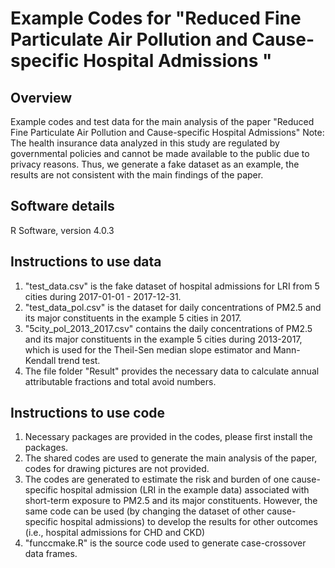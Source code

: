 # Example Codes for "Reduced Fine Particulate Air Pollution and Cause-specific Hospital Admissions "
## Overview
Example codes and test data for the main analysis of the paper "Reduced Fine Particulate Air Pollution and Cause-specific Hospital Admissions"
Note: The health insurance data analyzed in this study are regulated by governmental policies and cannot be made available to the public due to privacy reasons. Thus, we generate a fake dataset as  an example, the results are not consistent with the main findings of the paper.

## Software details
R Software, version 4.0.3

## Instructions to use data
1. "test_data.csv" is the fake dataset of hospital admissions for LRI from 5 cities during 2017-01-01 - 2017-12-31.
2. "test_data_pol.csv" is the dataset for daily concentrations of PM2.5 and its major constituents in the example 5 cities in 2017.
3. "5city_pol_2013_2017.csv" contains the daily concentrations of PM2.5 and its major constituents in the example 5 cities during 2013-2017, which is used for the Theil-Sen median slope estimator and Mann-Kendall trend test.
4. The file folder "Result" provides the necessary data to calculate annual attributable fractions and total avoid numbers.

## Instructions to use code
1. Necessary packages are provided in the codes, please first install the packages.
2. The shared codes are used to generate the main analysis of the paper, codes for drawing pictures are not provided.
3. The codes are generated to estimate the risk and burden of one cause-specific hospital admission (LRI in the example data) associated with short-term exposure to PM2.5 and its major constituents. However, the same code can be used (by changing the dataset of other cause-specific hospital admissions) to develop the results for other outcomes (i.e., hospital admissions for CHD and CKD)
4. "funccmake.R" is the source code used to generate case-crossover data frames.
